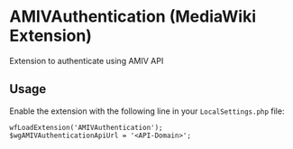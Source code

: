 # AMIVAuthentication (MediaWiki Extension)
Extension to authenticate using AMIV API

## Usage
Enable the extension with the following line in your <code>LocalSettings.php</code> file:

    wfLoadExtension('AMIVAuthentication');
	$wgAMIVAuthenticationApiUrl = '<API-Domain>';
